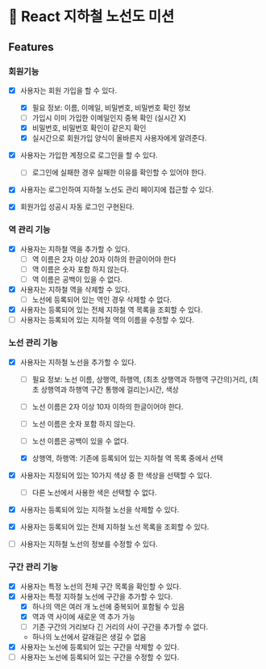 # 🌟 React 지하철 노선도 미션

## Features

### 회원기능

- [x] 사용자는 회원 가입을 할 수 있다.

  - [x] 필요 정보: 이름, 이메일, 비밀번호, 비밀번호 확인 정보
  - [ ] 가입시 이미 가입한 이메일인지 중복 확인 (실시간 X)
  - [x] 비밀번호, 비밀번호 확인이 같은지 확인
  - [x] 실시간으로 회원가입 양식이 올바른지 사용자에게 알려준다.

- [x] 사용자는 가입한 계정으로 로그인을 할 수 있다.
  - [ ] 로그인에 실패한 경우 실패한 이유를 확인할 수 있어야 한다.
- [x] 사용자는 로그인하여 지하철 노선도 관리 페이지에 접근할 수 있다.
- [x] 회원가입 성공시 자동 로그인 구현된다.

### 역 관리 기능

- [x] 사용자는 지하철 역을 추가할 수 있다.
  - [ ] 역 이름은 2자 이상 20자 이하의 한글이어야 한다
  - [ ] 역 이름은 숫자 포함 하지 않는다.
  - [ ] 역 이름은 공백이 있을 수 없다.
- [x] 사용자는 지하철 역을 삭제할 수 있다.
  - [ ] 노선에 등록되어 있는 역인 경우 삭제할 수 없다.
- [x] 사용자는 등록되어 있는 전체 지하철 역 목록을 조회할 수 있다.
- [ ] 사용자는 등록되어 있는 지하철 역의 이름을 수정할 수 있다.

### 노선 관리 기능

- [x] 사용자는 지하철 노선을 추가할 수 있다.

  - [ ] 필요 정보: 노선 이름, 상행역, 하행역, (최초 상행역과 하행역 구간의)거리, (최초 상행역과 하행역 구간 통행에 걸리는)시간, 색상
  - [ ] 노선 이름은 2자 이상 10자 이하의 한글이어야 한다.
  - [ ] 노선 이름은 숫자 포함 하지 않는다.
  - [ ] 노선 이름은 공백이 있을 수 없다.

  - [x] 상행역, 하행역: 기존에 등록되어 있는 지하철 역 목록 중에서 선택

- [x] 사용자는 지정되어 있는 10가지 색상 중 한 색상을 선택할 수 있다.
  - [ ] 다른 노선에서 사용한 색은 선택할 수 없다.
- [x] 사용자는 등록되어 있는 지하철 노선을 삭제할 수 있다.
- [x] 사용자는 등록되어 있는 전체 지하철 노선 목록을 조회할 수 있다.
- [ ] 사용자는 지하철 노선의 정보를 수정할 수 있다.

### 구간 관리 기능

- [x] 사용자는 특정 노선의 전체 구간 목록을 확인할 수 있다.
- [x] 사용자는 특정 지하철 노선에 구간을 추가할 수 있다.
  - [x] 하나의 역은 여러 개 노선에 중복되어 포함될 수 있음
  - [x] 역과 역 사이에 새로운 역 추가 가능
  - [ ] 기존 구간의 거리보다 긴 거리의 사이 구간을 추가할 수 없다.
  - 하나의 노선에서 갈래길은 생길 수 없음
- [x] 사용자는 노선에 등록되어 있는 구간을 삭제할 수 있다.
- [ ] 사용자는 노선에 등록되어 있는 구간을 수정할 수 있다.
